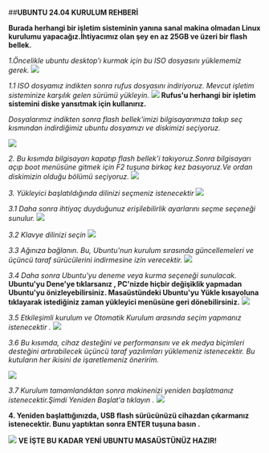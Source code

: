 ##**UBUNTU 24.04 KURULUM REHBERİ**

**Burada herhangi bir işletim sisteminin yanına sanal makina olmadan Linux kurulumu yapacağız.İhtiyacımız olan şey en az 25GB ve üzeri bir flash bellek.**

*1.Öncelikle ubuntu desktop'ı kurmak için bu ISO dosyasını yüklememiz gerek.*
![](https://github.com/Merve4717/ubuntu/blob/main/resimler/Ekran%20g%C3%B6r%C3%BCnt%C3%BCs%C3%BC%202024-10-27%20142122.png)

*1.1 ISO dosyamız indikten sonra rufus dosyasını indiriyoruz. Mevcut işletim sisteminize karşılık gelen sürümü yükleyin.*
![ ](https://github.com/Merve4717/ubuntu/blob/main/resimler/Ekran%20g%C3%B6r%C3%BCnt%C3%BCs%C3%BC%202024-10-27%20142358.png)
**Rufus'u herhangi bir işletim sistemini diske yansıtmak için kullanırız.**

*Dosyalarımız indikten sonra flash bellek'imizi bilgisayarımıza takıp seç kısmından indirdiğimiz ubuntu dosyamızı ve diskimizi seçiyoruz.*

![](https://github.com/Merve4717/ubuntu/blob/main/resimler/Ekran%20g%C3%B6r%C3%BCnt%C3%BCs%C3%BC%202024-10-27%20145648.png)

*2. Bu kısımda bilgisayarı kapatıp flash bellek'i takıyoruz.Sonra bilgisayarı açıp boot menüsüne gitmek için F2 tuşuna birkaç kez basıyoruz.Ve ordan diskimizin olduğu bölümü seçiyoruz.* 
![](https://github.com/Merve4717/ubuntu/blob/main/resimler/Ekran%20g%C3%B6r%C3%BCnt%C3%BCs%C3%BC%202024-10-27%20145826.png)

*3. Yükleyici başlatıldığında dilinizi seçmeniz istenecektir*
![](https://github.com/Merve4717/ubuntu/blob/main/resimler/Ekran%20g%C3%B6r%C3%BCnt%C3%BCs%C3%BC%202024-10-27%20145922.png)

*3.1 Daha sonra ihtiyaç duyduğunuz erişilebilirlik ayarlarını seçme seçeneği sunulur.*
![](https://github.com/Merve4717/ubuntu/blob/main/resimler/Ekran%20g%C3%B6r%C3%BCnt%C3%BCs%C3%BC%202024-10-27%20145953.png)

*3.2 Klavye dilinizi seçin* 
![](https://github.com/Merve4717/ubuntu/blob/main/resimler/Ekran%20g%C3%B6r%C3%BCnt%C3%BCs%C3%BC%202024-10-27%20150017.png)

*3.3 Ağınıza bağlanın. Bu, Ubuntu'nun kurulum sırasında güncellemeleri ve üçüncü taraf sürücülerini  indirmesine izin verecektir.*
![](https://github.com/Merve4717/ubuntu/blob/main/resimler/Ekran%20g%C3%B6r%C3%BCnt%C3%BCs%C3%BC%202024-10-27%20150213.png)

*3.4 Daha sonra Ubuntu'yu deneme veya kurma seçeneği sunulacak.*
**Ubuntu'yu Dene'ye tıklarsanız , PC'nizde hiçbir değişiklik yapmadan Ubuntu'yu önizleyebilirsiniz. Masaüstündeki Ubuntu'yu Yükle kısayoluna tıklayarak istediğiniz zaman yükleyici menüsüne geri dönebilirsiniz.**
![](https://github.com/Merve4717/ubuntu/blob/main/resimler/Ekran%20g%C3%B6r%C3%BCnt%C3%BCs%C3%BC%202024-10-27%20150327.png)

*3.5 Etkileşimli kurulum ve Otomatik Kurulum arasında seçim yapmanız istenecektir .*
![](https://github.com/Merve4717/ubuntu/blob/main/resimler/Ekran%20g%C3%B6r%C3%BCnt%C3%BCs%C3%BC%202024-10-27%20150430.png)

*3.6 Bu kısımda, cihaz desteğini ve performansını  ve ek medya biçimleri desteğini artırabilecek üçüncü taraf yazılımları yüklemeniz istenecektir. Bu kutuların her ikisini de işaretlemeniz öneririm.*


![](https://github.com/Merve4717/ubuntu/blob/main/resimler/Ekran%20g%C3%B6r%C3%BCnt%C3%BCs%C3%BC%202024-10-27%20150457.png)

*3.7 Kurulum tamamlandıktan sonra makinenizi yeniden başlatmanız istenecektir.Şimdi Yeniden Başlat'a tıklayın .*
![](https://github.com/Merve4717/ubuntu/blob/main/resimler/Ekran%20g%C3%B6r%C3%BCnt%C3%BCs%C3%BC%202024-10-27%20150653.png)

**4. Yeniden başlattığınızda, USB flash sürücünüzü cihazdan çıkarmanız istenecektir. Bunu yaptıktan sonra ENTER tuşuna basın .**


![](https://github.com/Merve4717/ubuntu/blob/main/Ekran%20g%C3%B6r%C3%BCnt%C3%BCs%C3%BC%202024-10-27%20215915.png)
**VE İŞTE BU KADAR YENİ UBUNTU MASAÜSTÜNÜZ HAZIR!**
